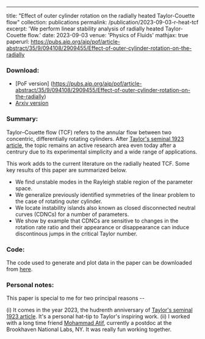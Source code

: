 ---
title: "Effect of outer cylinder rotation on the radially heated Taylor-Couette flow"
collection: publications
permalink: /publication/2023-09-03-r-heat-tcf
excerpt: 'We perform linear stability analysis of radially heated Taylor-Couette flow.'
date: 2023-09-03
venue: 'Physics of Fluids'
mathjax: true
paperurl: https://pubs.aip.org/aip/pof/article-abstract/35/9/094108/2909455/Effect-of-outer-cylinder-rotation-on-the-radially
### Download:
* [PoF version] (https://pubs.aip.org/aip/pof/article-abstract/35/9/094108/2909455/Effect-of-outer-cylinder-rotation-on-the-radially)
* [Arxiv version](https://arxiv.org/abs/2303.16415)

### Summary:
Taylor–Couette flow (TCF) refers to the annular flow between two concentric, differentially rotating cylinders. After [Taylor's seminal 1923 article](https://royalsocietypublishing.org/doi/abs/10.1098/rsta.1923.0008), the topic remains an active research area even today after a centrury due to its experimental simplicity and a wide range of applications. 

This work adds to the current literature on the radially heated TCF. Some key results of this paper are summarized below. 
* We find unstable modes in the Rayleigh stable region of the parameter space. 
* We generalize previously identified symmetries of the linear problem to the case of rotating outer cylinder. 
* We locate instability islands also known as closed disconnected neutral curves (CDNCs) for a number of parameters.
* We show by example that CDNCs are sensitive to changes in the rotation rate ratio and their appearance or disappearance can induce discontinous jumps in the critical Taylor number. 

### Code:
The code used to generate and plot data in the paper can be downloaded from [here](https://github.com/PratikAghor/tc_r_heat_aghor_atif_pof_2023). 


### Personal notes:

This paper is special to me for two principal reasons --

(i)  It comes in the year 2023, the hudrenth anniversary of [Taylor's seminal 1923 article](https://royalsocietypublishing.org/doi/abs/10.1098/rsta.1923.0008). It's a personal hat-tip to Taylor's inspiring work.
(ii) I worked with a long time friend [Mohammad Atif](https://scholar.google.com/citations?user=dMnfPA0AAAAJ&hl=en&oi=ao), currently a postdoc at the Brookhaven National Labs, NY. It was really fun working together.
